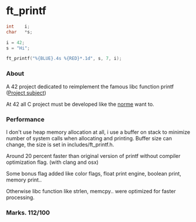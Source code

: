 # ft_printf


```c
int    i;
char   *s;

i = 42;
s = "Hi";

ft_printf("%{BLUE}.4s %{RED}*.1d", s, 7, i);
```

### About

A 42 project dedicated to reimplement the famous libc function printf ([Project subject](ressources/ft_printf.en.pdf))

At 42 all C project must be developed like the [norme](ressources/norme.en.pdf) want to.



### Performance

I don't use heap memory allocation at all, i use a buffer on stack to minimize number of system calls when allocating and printing. Buffer size can change, the size is set in includes/ft_printf.h.

Around 20 percent faster than original version of printf without compiler optimization flag. (with clang and osx)

Some bonus flag added like color flags, float print engine, boolean print, memory print..

Otherwise libc function like strlen, memcpy.. were optimized for faster processing.


### Marks. 112/100
